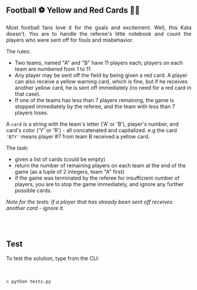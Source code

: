 ## Football ⚽ Yellow  and Red Cards  📒📕

<p align="justify">  
Most football fans love it for the goals and excitement. Well, this Kata doesn't. You are to handle the referee's little notebook and count the players who were sent off for fouls and misbehavior.

The rules: 

 - Two teams, named "A" and "B" have 11 players each; players on each team are numbered from 1 to 11
 - Any player may be sent off the field by being given a red card. A player can also receive a yellow warning card, which is fine, but if he receives another yellow card, he is sent off immediately (no need for a red card in that case). 
 - If one of the teams has less than 7 players remaining, the game is stopped immediately by the referee, and the team with less than 7 players loses.

A  `card`  is a string with the team's letter ('A' or 'B'), player's number, and card's color ('Y' or 'R') - all concatenated and capitalized. e.g the card  `'B7Y'`  means player #7 from team B received a yellow card.

The task: 

 - given a list of cards (could be empty)
 - return the number of remaining players on each team at the end of the game (as a tuple of 2 integers, team "A" first)
 -  if the game was terminated by the referee for insufficient number of players, you are to stop the game immediately, and ignore any further possible cards.

<i> Note for the tests: If a player that has already been sent off receives another card - ignore it. </i>

<br/><br/>



## Test
To test the solution, type from the CLI:   
<br/><br/>  
	
	> python tests.py  

</p>
